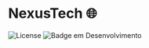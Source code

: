 # NexusTech 🌐
![License](https://img.shields.io/badge/lucaspanzera-NexusTech-black) ![Badge em Desenvolvimento](https://img.shields.io/badge/Status-Finalizado-black)</br>
